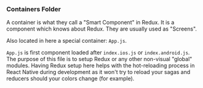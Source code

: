 ### Containers Folder
A container is what they call a "Smart Component" in Redux.  It is a component
which knows about Redux.  They are usually used as "Screens".

Also located in here a special container: `App.js`.

`App.js` is first component loaded after `index.ios.js` or `index.android.js`.  The purpose of this file is to setup Redux or any other non-visual "global" modules.  Having Redux setup here helps with the hot-reloading process in React Native during development as it won't try to reload your sagas and reducers should your colors change (for example).
